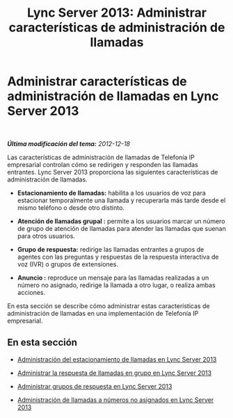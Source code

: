 ﻿---
title: 'Lync Server 2013: Administrar características de administración de llamadas'
TOCTitle: Administrar características de administración de llamadas
ms:assetid: c1261140-7a17-4bb2-9823-aa2cf307067c
ms:mtpsurl: https://technet.microsoft.com/es-es/library/JJ721872(v=OCS.15)
ms:contentKeyID: 49889663
ms.date: 01/07/2017
mtps_version: v=OCS.15
ms.translationtype: HT
---

# Administrar características de administración de llamadas en Lync Server 2013

 

_**Última modificación del tema:** 2012-12-18_

Las características de administración de llamadas de Telefonía IP empresarial controlan cómo se redirigen y responden las llamadas entrantes. Lync Server 2013 proporciona las siguientes características de administración de llamadas.

  - **Estacionamiento de llamadas:** habilita a los usuarios de voz para estacionar temporalmente una llamada y recuperarla más tarde desde el mismo teléfono o desde otro distinto.

  - **Atención de llamadas grupal :** permite a los usuarios marcar un número de grupo de atención de llamadas para atender las llamadas que suenan para otros usuarios.

  - **Grupo de respuesta:** redirige las llamadas entrantes a grupos de agentes con las preguntas y respuestas de la respuesta interactiva de voz (IVR) o grupos de extensiones.

  - **Anuncio :** reproduce un mensaje para las llamadas realizadas a un número no asignado, redirige la llamada a otro lugar, o realiza ambas acciones.

En esta sección se describe cómo administrar estas características de administración de llamadas en una implementación de Telefonía IP empresarial.

## En esta sección

  - [Administración del estacionamiento de llamadas en Lync Server 2013](lync-server-2013-managing-call-park.md)

  - [Administrar la respuesta de llamadas en grupo en Lync Server 2013](lync-server-2013-managing-group-call-pickup.md)

  - [Administrar grupos de respuesta en Lync Server 2013](lync-server-2013-managing-response-groups.md)

  - [Administración de llamadas a números no asignados en Lync Server 2013](lync-server-2013-managing-calls-to-unassigned-numbers.md)

